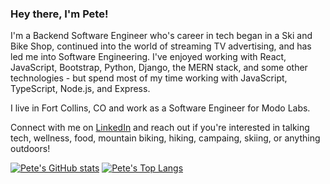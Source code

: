 ### Hey there, I'm Pete!

I'm a Backend Software Engineer who's career in tech began in a Ski and Bike Shop, continued into the world of streaming TV advertising, and has led me into Software Engineering. I've enjoyed working with React, JavaScript, Bootstrap, Python, Django, the MERN stack, and some other technologies - but spend most of my time working with JavaScript, TypeScript, Node.js, and Express.

I live in Fort Collins, CO and work as a Software Engineer for Modo Labs.

Connect with me on [LinkedIn](https://www.linkedin.com/in/peter-vallerie/) and reach out if you're interested in talking tech, wellness, food, mountain biking, hiking, campaing, skiing, or anything outdoors!

<!--
**pvallerie/pvallerie** is a ✨ _special_ ✨ repository because its `README.md` (this file) appears on your GitHub profile.

Here are some ideas to get you started:

- 🔭 I’m currently working on ...
- 🌱 I’m currently learning ...
- 👯 I’m looking to collaborate on ...
- 🤔 I’m looking for help with ...
- 💬 Ask me about ...
- 📫 How to reach me: ...
- 😄 Pronouns: ...
- ⚡ Fun fact: ...
-->

[![Pete's GitHub stats](https://github-readme-stats.vercel.app/api?username=pvallerie)](https://github.com/anuraghazra/github-readme-stats)
[![Pete's Top Langs](https://github-readme-stats.vercel.app/api/top-langs/?username=pvallerie&hide=pug)](https://github.com/anuraghazra/github-readme-stats)


